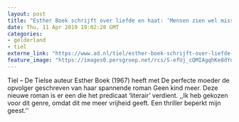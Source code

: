 ```yaml
---
layout: post
title: "Esther Boek schrijft over liefde en haat: ‘Mensen zien wel misstanden, maar ondernemen geen actie’"
date: Thu, 11 Apr 2019 19:02:28 GMT
categories: 
- gelderland 
- tiel 
externe_link: "https://www.ad.nl/tiel/esther-boek-schrijft-over-liefde-en-haat-mensen-zien-wel-misstanden-maar-ondernemen-geen-actie~a7b232ad/"
feature_image: "https://images0.persgroep.net/rcs/S-efUj_cQMIAgqhKe8dYu0N3kbs/diocontent/100175463/_fitwidth/400/?appId=21791a8992982cd8da851550a453bd7f&quality=0.7"
---
```


Tiel – De Tielse auteur Esther Boek (1967) heeft met De perfecte moeder de opvolger geschreven van haar spannende roman Geen kind meer. Deze nieuwe roman is er een die het predicaat ‘literair’ verdient. ,,Ik heb gekozen voor dit genre, omdat dit me meer vrijheid geeft. Een thriller beperkt mijn geest.’’
